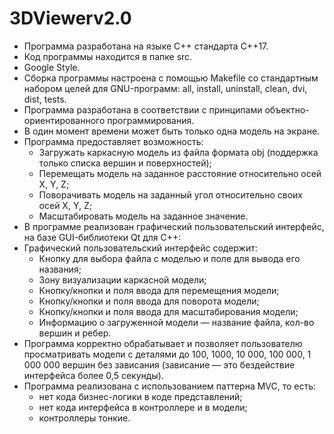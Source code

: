 # 3DViewerv2.0

- Программа разработана на языке C++ стандарта C++17.
- Код программы находится в папке src.
- Google Style.
- Сборка программы настроена с помощью Makefile со стандартным набором целей для GNU-программ: all, install, uninstall, clean, dvi, dist, tests. 
- Программа разработана в соответствии с принципами объектно-ориентированного программирования.
- В один момент времени может быть только одна модель на экране.
- Программа предоставляет возможность:
    - Загружать каркасную модель из файла формата obj (поддержка только списка вершин и поверхностей);
    - Перемещать модель на заданное расстояние относительно осей X, Y, Z;
    - Поворачивать модель на заданный угол относительно своих осей X, Y, Z;
    - Масштабировать модель на заданное значение.
- В программе реализован графический пользовательский интерфейс, на базе GUI-библиотеки Qt для C++:
- Графический пользовательский интерфейс содержит:
    - Кнопку для выбора файла с моделью и поле для вывода его названия;
    - Зону визуализации каркасной модели;
    - Кнопку/кнопки и поля ввода для перемещения модели;
    - Кнопку/кнопки и поля ввода для поворота модели;
    - Кнопку/кнопки и поля ввода для масштабирования модели; 
    - Информацию о загруженной модели — название файла, кол-во вершин и ребер.
- Программа корректно обрабатывает и позволяет пользователю просматривать модели с деталями до 100, 1000, 10 000, 100 000, 1 000 000 вершин без зависания (зависание — это бездействие интерфейса более 0,5 секунды).
- Программа реализована с использованием паттерна MVC, то есть:
    - нет кода бизнес-логики в коде представлений;
    - нет кода интерфейса в контроллере и в модели;
    - контроллеры тонкие.